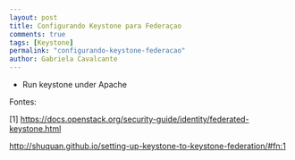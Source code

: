 ```yaml
---
layout: post
title: Configurando Keystone para Federaçao
comments: true
tags: [Keystone]
permalink: "configurando-keystone-federacao"
author: Gabriela Cavalcante
---
```


* Run keystone under Apache



Fontes:

[1] https://docs.openstack.org/security-guide/identity/federated-keystone.html

http://shuquan.github.io/setting-up-keystone-to-keystone-federation/#fn:1